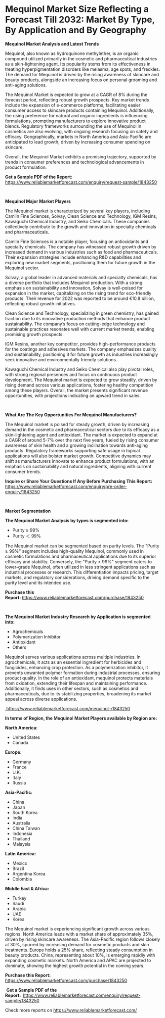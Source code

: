 <p><h1>Mequinol Market Size Reflecting a Forecast Till 2032: Market By Type, By Application and By Geography</h1></p><p><strong>Mequinol Market Analysis and Latest Trends</strong></p>
<p><p>Mequinol, also known as hydroquinone methylether, is an organic compound utilized primarily in the cosmetic and pharmaceutical industries as a skin-lightening agent. Its popularity stems from its effectiveness in treating hyperpigmentation disorders like melasma, age spots, and freckles. The demand for Mequinol is driven by the rising awareness of skincare and beauty products, alongside an increasing focus on personal grooming and anti-aging solutions.</p><p>The Mequinol Market is expected to grow at a CAGR of 8% during the forecast period, reflecting robust growth prospects. Key market trends include the expansion of e-commerce platforms, facilitating easier consumer access to skincare products containing Mequinol. Additionally, the rising preference for natural and organic ingredients is influencing formulations, prompting manufacturers to explore innovative product blends. Regulatory frameworks surrounding the use of Mequinol in cosmetics are also evolving, with ongoing research focusing on safety and efficacy. Geographically, markets in North America and Asia-Pacific are anticipated to lead growth, driven by increasing consumer spending on skincare.</p><p>Overall, the Mequinol Market exhibits a promising trajectory, supported by trends in consumer preferences and technological advancements in product formulation.</p></p>
<p><strong>Get a Sample PDF of the Report:&nbsp;</strong> <a href="https://www.reliablemarketforecast.com/enquiry/request-sample/1843250?utm_campaign=2723&utm_medium=2&utm_source=Github&utm_content=ia&utm_term=02042025&utm_id=mequinol">https://www.reliablemarketforecast.com/enquiry/request-sample/1843250</a></p>
<p>&nbsp;</p>
<p><strong>Mequinol Major Market Players</strong></p>
<p><p>The Mequinol market is characterized by several key players, including Camlin Fine Sciences, Solvay, Clean Science and Technology, IGM Resins, Kawaguchi Chemical Industry, and Seiko Chemicals. These companies collectively contribute to the growth and innovation in specialty chemicals and pharmaceuticals.</p><p>Camlin Fine Sciences is a notable player, focusing on antioxidants and specialty chemicals. The company has witnessed robust growth driven by increased demand in various industries such as food and pharmaceuticals. Their expansion strategies include enhancing R&D capabilities and exploring new market segments, positioning them for future growth in the Mequinol sector.</p><p>Solvay, a global leader in advanced materials and specialty chemicals, has a diverse portfolio that includes Mequinol production. With a strong emphasis on sustainability and innovation, Solvay is well-poised for expansion in the market, capitalizing on the rising trend for eco-friendly products. Their revenue for 2022 was reported to be around €10.8 billion, reflecting robust growth initiatives.</p><p>Clean Science and Technology, specializing in green chemistry, has gained traction due to its innovative production methods that enhance product sustainability. The company’s focus on cutting-edge technology and sustainable practices resonates well with current market trends, enabling promising growth prospects.</p><p>IGM Resins, another key competitor, provides high-performance products for the coatings and adhesives markets. The company emphasizes quality and sustainability, positioning it for future growth as industries increasingly seek innovative and environmentally friendly solutions.</p><p>Kawaguchi Chemical Industry and Seiko Chemical also play pivotal roles, with strong regional presences and focus on continuous product development. The Mequinol market is expected to grow steadily, driven by rising demand across various applications, fostering healthy competition among these players. Overall, the market presents significant revenue opportunities, with projections indicating an upward trend in sales.</p></p>
<p>&nbsp;</p>
<p><strong>What Are The Key Opportunities For Mequinol Manufacturers?</strong></p>
<p><p>The Mequinol market is poised for steady growth, driven by increasing demand in the cosmetic and pharmaceutical sectors due to its efficacy as a skin-lightening agent and antioxidant. The market is expected to expand at a CAGR of around 5-7% over the next five years, fueled by rising consumer awareness of skin health and a growing inclination towards anti-aging products. Regulatory frameworks supporting safe usage in topical applications will also bolster market growth. Competitive dynamics may shift as manufacturers innovate to enhance product formulations, with an emphasis on sustainability and natural ingredients, aligning with current consumer trends.</p></p>
<p><strong>Inquire or Share Your Questions If Any Before Purchasing This Report:</strong> <a href="https://www.reliablemarketforecast.com/enquiry/pre-order-enquiry/1843250?utm_campaign=2723&utm_medium=2&utm_source=Github&utm_content=ia&utm_term=02042025&utm_id=mequinol">https://www.reliablemarketforecast.com/enquiry/pre-order-enquiry/1843250</a></p>
<p>&nbsp;</p>
<p><strong>Market Segmentation</strong></p>
<p><strong>The Mequinol Market Analysis by types is segmented into:</strong></p>
<p><ul><li>Purity ≥ 99%</li><li>Purity ＜ 99%</li></ul></p>
<p><p>The Mequinol market can be segmented based on purity levels. The "Purity ≥ 99%" segment includes high-quality Mequinol, commonly used in cosmetic formulations and pharmaceutical applications due to its superior efficacy and stability. Conversely, the "Purity < 99%" segment caters to lower-grade Mequinol, often utilized in less stringent applications such as industrial processes or research. This differentiation impacts pricing, target markets, and regulatory considerations, driving demand specific to the purity level and its intended use.</p></p>
<p><strong>Purchase this Report:&nbsp;</strong><a href="https://www.reliablemarketforecast.com/purchase/1843250?utm_campaign=2723&utm_medium=2&utm_source=Github&utm_content=ia&utm_term=02042025&utm_id=mequinol">https://www.reliablemarketforecast.com/purchase/1843250</a></p>
<p>&nbsp;</p>
<p><strong>The Mequinol Market Industry Research by Application is segmented into:</strong></p>
<p><ul><li>Agrochemicals</li><li>Polymerization Inhibitor</li><li>Antioxidant</li><li>Others</li></ul></p>
<p><p>Mequinol serves various applications across multiple industries. In agrochemicals, it acts as an essential ingredient for herbicides and fungicides, enhancing crop protection. As a polymerization inhibitor, it prevents unwanted polymer formation during industrial processes, ensuring product quality. In the role of an antioxidant, mequinol protects materials from oxidation, extending their lifespan and maintaining performance. Additionally, it finds uses in other sectors, such as cosmetics and pharmaceuticals, due to its stabilizing properties, broadening its market appeal across diverse applications.</p></p>
<p><a href="https://www.reliablemarketforecast.com/mequinol-r1843250?utm_campaign=2723&utm_medium=2&utm_source=Github&utm_content=ia&utm_term=02042025&utm_id=mequinol">&nbsp;https://www.reliablemarketforecast.com/mequinol-r1843250</a></p>
<p><strong>In terms of Region, the Mequinol Market Players available by Region are:</strong></p>
<p>
    <p> <strong> North America: </strong>
        <ul>
            <li>United States</li>
            <li>Canada</li>
        </ul>
        </p> 
    <p> <strong> Europe: </strong>
        <ul>
            <li>Germany</li>
            <li>France</li>
            <li>U.K.</li>
            <li>Italy</li>
            <li>Russia</li>
        </ul>
        </p> 
    <p> <strong> Asia-Pacific: </strong>
        <ul>
            <li>China</li>
            <li>Japan</li>
            <li>South Korea</li>
            <li>India</li>
            <li>Australia</li>
            <li>China Taiwan</li>
            <li>Indonesia</li>
            <li>Thailand</li>
            <li>Malaysia</li>
        </ul>
        </p> 
    <p> <strong> Latin America: </strong>
        <ul>
            <li>Mexico</li>
            <li>Brazil</li>
            <li>Argentina Korea</li>
            <li>Colombia</li>
        </ul>
        </p> 
    <p> <strong> Middle East & Africa: </strong>
        <ul>
            <li>Turkey</li>
            <li>Saudi</li>
            <li>Arabia</li>
            <li>UAE</li>
            <li>Korea</li>
        </ul>
    </p>
    </p>
<p><p>The Mequinol market is experiencing significant growth across various regions. North America leads with a market share of approximately 35%, driven by rising skincare awareness. The Asia-Pacific region follows closely at 30%, spurred by increasing demand for cosmetic products and skin treatments. Europe holds a 25% share, reflecting steady consumption in beauty products. China, representing about 10%, is emerging rapidly with expanding cosmetic markets. North America and APAC are projected to dominate, showing the highest growth potential in the coming years.</p></p>
<p><strong>Purchase this Report: </strong><a href="https://www.reliablemarketforecast.com/purchase/1843250?utm_campaign=2723&utm_medium=2&utm_source=Github&utm_content=ia&utm_term=02042025&utm_id=mequinol">https://www.reliablemarketforecast.com/purchase/1843250</a></p>
<p>&nbsp;<strong>Get a Sample PDF of the Report:&nbsp;&nbsp;</strong><a href="https://www.reliablemarketforecast.com/enquiry/request-sample/1843250?utm_campaign=2723&utm_medium=2&utm_source=Github&utm_content=ia&utm_term=02042025&utm_id=mequinol">https://www.reliablemarketforecast.com/enquiry/request-sample/1843250</a></p>
<p><strong></strong></p>
<p>Check more reports on <a href="https://www.reliablemarketforecast.com/?utm_campaign=2723&utm_medium=2&utm_source=Github&utm_content=ia&utm_term=02042025&utm_id=mequinol">https://www.reliablemarketforecast.com/</a></p>
